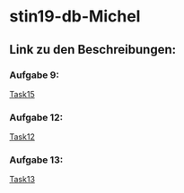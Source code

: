 # stin19-db-Michel

## Link zu den Beschreibungen:

### Aufgabe 9: 
[Task15](task15.md)

### Aufgabe 12: 
[Task12](task12.md)

### Aufgabe 13: 
[Task13](task13.md)
